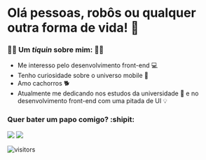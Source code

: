 # Olá pessoas, robôs ou qualquer outra forma de vida! 👋



### 🤙🏼 Um *tiquin* sobre mim: :rainbow_flag:
* Me interesso pelo desenvolvimento front-end 💻
* Tenho curiosidade sobre o universo mobile 📱
* Amo cachorros 🐕
* Atualmente me dedicando nos estudos da universidade 📔 e no desenvolvimento front-end com uma pitada de UI :bulb: 

     

### Quer bater um papo comigo? :shipit:
[<img src = "https://img.shields.io/badge/instagram-%23E4405F.svg?&style=for-the-badge&logo=instagram&logoColor=white">](https://www.instagram.com/iz_abela/) <addr>
[<img src="https://img.shields.io/badge/LinkedIn-0077B5?style=for-the-badge&logo=linkedin&logoColor=white">](https://www.linkedin.com/in/izabela-da-silva-neves-094364197/)
     

![visitors](https://visitor-badge.glitch.me/badge?page_id=Izabela-dsn.visitor-badge)

<!--
**Izabela-dsn/Izabela-dsn** is a ✨ _special_ ✨ repository because its `README.md` (this file) appears on your GitHub profile.
[<img src = "https://img.shields.io/badge/Dribbble-EA4C89?style=for-the-badge&logo=dribbble&logoColor=white">](https://dribbble.com/Izabela_Anyz)
Here are some ideas to get you started:

- 🔭 I’m currently working on ...
- 🌱 I’m currently learning ...
- 👯 I’m looking to collaborate on ...
- 🤔 I’m looking for help with ...
- 💬 Ask me about ...
- 📫 How to reach me: ...
- 😄 Pronouns: ...
- ⚡ Fun fact: ...
-->
